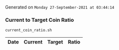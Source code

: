 Generated on `Monday 27-September-2021 at 03:44:14`

### Current to Target Coin Ratio
`current_coin_ratio.sh`

Date|Current|Target|Ratio
---|---|---|---
